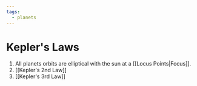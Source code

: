 ```yaml
---
tags:
  - planets
---
```

# Kepler's Laws
1. All planets orbits are elliptical with the sun at a [[Locus Points|Focus]]. 
2. [[Kepler's 2nd Law]]
3. [[Kepler's 3rd Law]]
